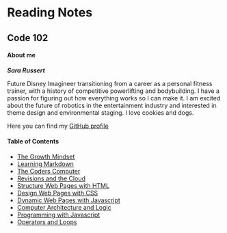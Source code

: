 # Reading Notes
## Code 102
#### About me

***Sara Russert***

Future Disney Imagineer transitioning from a career as a personal fitness trainer, with a history of competitive powerlifting and bodybuilding. I have a passion for figuring out how everything works so I can make it. I am excited about the future of robotics in the entertainment industry and interested in theme design and environmental staging. I love cookies and dogs.

Here you can find my [GitHub profile](https://github.com/sarabeth-russert)

#### Table of Contents
- [The Growth Mindset](growth-mindset.md)
- [Learning Markdown](learning_markdown.md)
- [The Coders Computer](coders_computer.md)
- [Revisions and the Cloud](revisions_and_the_cloud.md)
- [Structure Web Pages with HTML](structure_web_pages_html.md)
- [Design Web Pages with CSS](design_web_pages_css.md)
- [Dynamic Web Pages with Javascript](dynamic_web_pages_javascript.md)
- [Computer Architecture and Logic](computer_architecture_logic.md)
- [Programming with Javascript](programming_with_javascript.md)
- [Operators and Loops](operators_and_loops.md)

